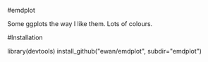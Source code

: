 #emdplot

Some ggplots the way I like them. Lots of colours.

#Installation

  library(devtools)
  install_github("ewan/emdplot", subdir="emdplot")
